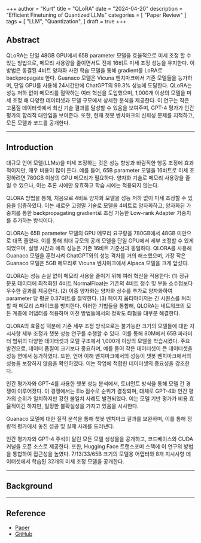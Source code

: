 +++
author = "Kurt"
title = "QLoRA"
date = "2024-04-20"
description = "Efficient Finetuning of Quantized LLMs"
categories = [
    "Paper Review"
]
tags = [
    "LLM",
    "Quantization",
]
draft = true
+++

## Abstract

QLoRA는 단일 48GB GPU에서 65B parameter 모델을 효율적으로 미세 조정 할 수 있는 방법으로, 메모리 사용량을 줄이면서도 전체 16비트 미세 조정 성능을 유지한다. 이 방법은 동결된 4비트 양자화 사전 학습 모델을 통해 gradient를 LoRA로 backpropagate 한다. Guanaco 모델은 Vicuna 벤치마크에서 기존 모델들을 능가하며, 단일 GPU를 사용해 24시간만에 ChatGPT의 99.3% 성능에 도달한다. QLoRA는 성능 저하 없이 메모리를 절약하는 여러 혁신을 도입했으며, 1,000개 이상의 모델을 미세 조정 해 다양한 데이터셋과 모델 규모에서 상세한 분석을 제공한다. 이 연구는 작은 고품질 데이터셋에서 최신 기술 결과를 달성할 수 있음을 보여주며, GPT-4 평가가 인간 평가의 합리적 대안임을 보여준다. 또한, 현재 챗봇 벤치마크의 신뢰성 문제를 지적하고, 모든 모델과 코드를 공개한다.

---

## Introduction

대규모 언어 모델(LLMs)을 미세 조정하는 것은 성능 향상과 바람직한 행동 조정에 효과적이지만, 매우 비용이 많이 든다. 예를 들어, 65B parameter 모델을 16비트로 미세 조정하려면 780GB 이상의 GPU 메모리가 필요하다. 양자화 기술로 메모리 사용량을 줄일 수 있으나, 이는 추론 시에만 유효하고 학습 시에는 적용되지 않는다.

QLORA 방법을 통해, 처음으로 4비트 양자화 모델을 성능 저하 없이 미세 조정할 수 있음을 입증하였다. 이는 새로운 고정밀 기술로 모델을 4비트로 양자화하고, 양자화된 가중치를 통한 backpropagating gradient로 조정 가능한 Low-rank Adapter 가중치를 추가하는 방식이다.

QLORA는 65B parameter 모델의 GPU 메모리 요구량을 780GB에서 48GB 미만으로 대폭 줄였다. 이를 통해 최대 규모의 공개 모델을 단일 GPU에서 세부 조정할 수 있게 되었으며, 실행 시간과 예측 성능은 기존 16비트 기준선과 동일하다. QLORA를 사용해 Guanaco 모델을 훈련시켜 ChatGPT와의 성능 격차를 거의 해소했으며, 가장 작은 Guanaco 모델은 5GB 메모리로 Vicuna 벤치마크에서 Alpaca 모델을 크게 앞섰다.

QLORA는 성능 손실 없이 메모리 사용을 줄이기 위해 여러 혁신을 적용한다: (1) 정규 분포 데이터에 최적화된 4비트 NormalFloat는 기존의 4비트 정수 및 부동 소수점보다 우수한 결과를 제공한다. (2) 이중 양자화는 양자화 상수를 추가로 양자화하여 parameter 당 평균 0.37비트를 절약한다. (3) 페이지 옵티마이저는 긴 시퀀스를 처리할 때 메모리 스파이크를 방지한다. 이러한 기법들을 통합해, QLORA는 네트워크의 모든 계층에 어댑터를 적용하며 이전 방법들에서의 정확도 타협을 대부분 해결한다.

QLORA의 효율성 덕분에 기존 세부 조정 방식으로는 불가능한 크기의 모델들에 대한 지시사항 세부 조정과 챗봇 성능 연구를 수행할 수 있다. 이를 통해 80M에서 65B 파라미터 범위의 다양한 데이터셋과 모델 구조에서 1,000개 이상의 모델을 학습시켰다. 주요 발견으로, 데이터 품질이 크기보다 중요하며, 예를 들어 작은 데이터셋이 큰 데이터셋을 성능 면에서 능가하였다. 또한, 언어 이해 벤치마크에서의 성능이 챗봇 벤치마크에서의 성능을 보장하지 않음을 확인하였다. 이는 작업에 적합한 데이터셋의 중요성을 강조한다.

인간 평가자와 GPT-4를 사용한 챗봇 성능 분석에서, 토너먼트 방식을 통해 모델 간 경쟁이 이루어졌다. 이 경쟁에서는 Elo 점수로 순위가 결정되며, 대체로 GPT-4와 인간 평가의 순위가 일치하지만 강한 불일치 사례도 발견되었다. 이는 모델 기반 평가가 비용 효율적이긴 하지만, 일정한 불확실성을 가지고 있음을 시사한다.

Guanaco 모델에 대한 질적 분석을 통해 챗봇 벤치마크 결과를 보완하며, 이를 통해 정량적 평가에서 놓친 성공 및 실패 사례를 드러낸다.

인간 평가자와 GPT-4 주석이 달린 모든 모델 생성물을 공개하고, 코드베이스와 CUDA 커널을 오픈 소스로 제공한다. 또한, Hugging Face 트랜스포머 스택에 이 연구의 방법을 통합하여 접근성을 높였다. 7/13/33/65B 크기의 모델용 어댑터와 8개 지시사항 데이터셋에서 학습된 32개의 미세 조정 모델을 공개한다.

---

## Background




---

## Reference

* [Paper](https://arxiv.org/pdf/2305.14314.pdf)
* [GitHub](https://github.com/artidoro/qlora)